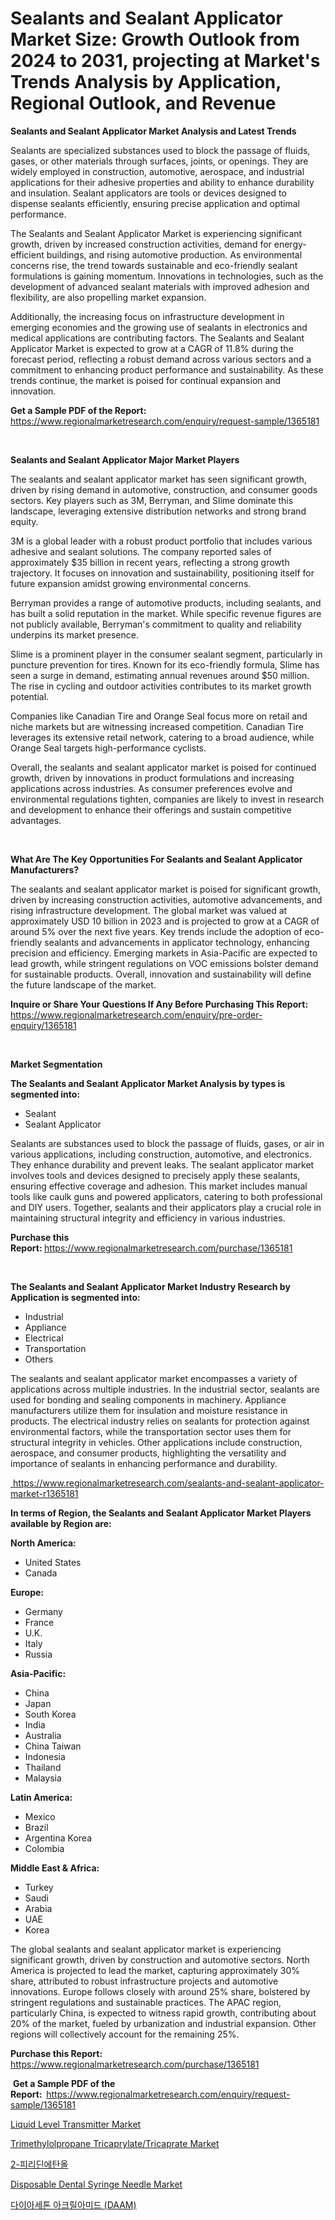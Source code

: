 <p><h1>Sealants and Sealant Applicator Market Size: Growth Outlook from 2024 to 2031, projecting at Market's Trends Analysis by Application, Regional Outlook, and Revenue</h1></p><p><strong>Sealants and Sealant Applicator Market Analysis and Latest Trends</strong></p>
<p><p>Sealants are specialized substances used to block the passage of fluids, gases, or other materials through surfaces, joints, or openings. They are widely employed in construction, automotive, aerospace, and industrial applications for their adhesive properties and ability to enhance durability and insulation. Sealant applicators are tools or devices designed to dispense sealants efficiently, ensuring precise application and optimal performance.</p><p>The Sealants and Sealant Applicator Market is experiencing significant growth, driven by increased construction activities, demand for energy-efficient buildings, and rising automotive production. As environmental concerns rise, the trend towards sustainable and eco-friendly sealant formulations is gaining momentum. Innovations in technologies, such as the development of advanced sealant materials with improved adhesion and flexibility, are also propelling market expansion.</p><p>Additionally, the increasing focus on infrastructure development in emerging economies and the growing use of sealants in electronics and medical applications are contributing factors. The Sealants and Sealant Applicator Market is expected to grow at a CAGR of 11.8% during the forecast period, reflecting a robust demand across various sectors and a commitment to enhancing product performance and sustainability. As these trends continue, the market is poised for continual expansion and innovation.</p></p>
<p><strong>Get a Sample PDF of the Report:&nbsp;</strong> <a href="https://www.regionalmarketresearch.com/enquiry/request-sample/1365181">https://www.regionalmarketresearch.com/enquiry/request-sample/1365181</a></p>
<p>&nbsp;</p>
<p><strong>Sealants and Sealant Applicator Major Market Players</strong></p>
<p><p>The sealants and sealant applicator market has seen significant growth, driven by rising demand in automotive, construction, and consumer goods sectors. Key players such as 3M, Berryman, and Slime dominate this landscape, leveraging extensive distribution networks and strong brand equity.</p><p>3M is a global leader with a robust product portfolio that includes various adhesive and sealant solutions. The company reported sales of approximately $35 billion in recent years, reflecting a strong growth trajectory. It focuses on innovation and sustainability, positioning itself for future expansion amidst growing environmental concerns.</p><p>Berryman provides a range of automotive products, including sealants, and has built a solid reputation in the market. While specific revenue figures are not publicly available, Berryman's commitment to quality and reliability underpins its market presence.</p><p>Slime is a prominent player in the consumer sealant segment, particularly in puncture prevention for tires. Known for its eco-friendly formula, Slime has seen a surge in demand, estimating annual revenues around $50 million. The rise in cycling and outdoor activities contributes to its market growth potential.</p><p>Companies like Canadian Tire and Orange Seal focus more on retail and niche markets but are witnessing increased competition. Canadian Tire leverages its extensive retail network, catering to a broad audience, while Orange Seal targets high-performance cyclists.</p><p>Overall, the sealants and sealant applicator market is poised for continued growth, driven by innovations in product formulations and increasing applications across industries. As consumer preferences evolve and environmental regulations tighten, companies are likely to invest in research and development to enhance their offerings and sustain competitive advantages.</p></p>
<p>&nbsp;</p>
<p><strong>What Are The Key Opportunities For Sealants and Sealant Applicator Manufacturers?</strong></p>
<p><p>The sealants and sealant applicator market is poised for significant growth, driven by increasing construction activities, automotive advancements, and rising infrastructure development. The global market was valued at approximately USD 10 billion in 2023 and is projected to grow at a CAGR of around 5% over the next five years. Key trends include the adoption of eco-friendly sealants and advancements in applicator technology, enhancing precision and efficiency. Emerging markets in Asia-Pacific are expected to lead growth, while stringent regulations on VOC emissions bolster demand for sustainable products. Overall, innovation and sustainability will define the future landscape of the market.</p></p>
<p><strong>Inquire or Share Your Questions If Any Before Purchasing This Report:</strong> <a href="https://www.regionalmarketresearch.com/enquiry/pre-order-enquiry/1365181">https://www.regionalmarketresearch.com/enquiry/pre-order-enquiry/1365181</a></p>
<p>&nbsp;</p>
<p><strong>Market Segmentation</strong></p>
<p><strong>The Sealants and Sealant Applicator Market Analysis by types is segmented into:</strong></p>
<p><ul><li>Sealant</li><li>Sealant Applicator</li></ul></p>
<p><p>Sealants are substances used to block the passage of fluids, gases, or air in various applications, including construction, automotive, and electronics. They enhance durability and prevent leaks. The sealant applicator market involves tools and devices designed to precisely apply these sealants, ensuring effective coverage and adhesion. This market includes manual tools like caulk guns and powered applicators, catering to both professional and DIY users. Together, sealants and their applicators play a crucial role in maintaining structural integrity and efficiency in various industries.</p></p>
<p><strong>Purchase this Report:&nbsp;</strong><a href="https://www.regionalmarketresearch.com/purchase/1365181">https://www.regionalmarketresearch.com/purchase/1365181</a></p>
<p>&nbsp;</p>
<p><strong>The Sealants and Sealant Applicator Market Industry Research by Application is segmented into:</strong></p>
<p><ul><li>Industrial</li><li>Appliance</li><li>Electrical</li><li>Transportation</li><li>Others</li></ul></p>
<p><p>The sealants and sealant applicator market encompasses a variety of applications across multiple industries. In the industrial sector, sealants are used for bonding and sealing components in machinery. Appliance manufacturers utilize them for insulation and moisture resistance in products. The electrical industry relies on sealants for protection against environmental factors, while the transportation sector uses them for structural integrity in vehicles. Other applications include construction, aerospace, and consumer products, highlighting the versatility and importance of sealants in enhancing performance and durability.</p></p>
<p><a href="https://www.regionalmarketresearch.com/sealants-and-sealant-applicator-market-r1365181">&nbsp;https://www.regionalmarketresearch.com/sealants-and-sealant-applicator-market-r1365181</a></p>
<p><strong>In terms of Region, the Sealants and Sealant Applicator Market Players available by Region are:</strong></p>
<p>
    <p> <strong> North America: </strong>
        <ul>
            <li>United States</li>
            <li>Canada</li>
        </ul>
        </p> 
    <p> <strong> Europe: </strong>
        <ul>
            <li>Germany</li>
            <li>France</li>
            <li>U.K.</li>
            <li>Italy</li>
            <li>Russia</li>
        </ul>
        </p> 
    <p> <strong> Asia-Pacific: </strong>
        <ul>
            <li>China</li>
            <li>Japan</li>
            <li>South Korea</li>
            <li>India</li>
            <li>Australia</li>
            <li>China Taiwan</li>
            <li>Indonesia</li>
            <li>Thailand</li>
            <li>Malaysia</li>
        </ul>
        </p> 
    <p> <strong> Latin America: </strong>
        <ul>
            <li>Mexico</li>
            <li>Brazil</li>
            <li>Argentina Korea</li>
            <li>Colombia</li>
        </ul>
        </p> 
    <p> <strong> Middle East & Africa: </strong>
        <ul>
            <li>Turkey</li>
            <li>Saudi</li>
            <li>Arabia</li>
            <li>UAE</li>
            <li>Korea</li>
        </ul>
    </p>
    </p>
<p><p>The global sealants and sealant applicator market is experiencing significant growth, driven by construction and automotive sectors. North America is projected to lead the market, capturing approximately 30% share, attributed to robust infrastructure projects and automotive innovations. Europe follows closely with around 25% share, bolstered by stringent regulations and sustainable practices. The APAC region, particularly China, is expected to witness rapid growth, contributing about 20% of the market, fueled by urbanization and industrial expansion. Other regions will collectively account for the remaining 25%.</p></p>
<p><strong>Purchase this Report: </strong><a href="https://www.regionalmarketresearch.com/purchase/1365181">https://www.regionalmarketresearch.com/purchase/1365181</a></p>
<p>&nbsp;<strong>Get a Sample PDF of the Report:&nbsp;&nbsp;</strong><a href="https://www.regionalmarketresearch.com/enquiry/request-sample/1365181">https://www.regionalmarketresearch.com/enquiry/request-sample/1365181</a></p>
<p><strong></strong></p>
<p><p><a href="https://www.linkedin.com/pulse/liquid-level-transmitter-market-size-share-growth-analysis-type-plyif?trackingId=VQT8hGrTTw%2BUJl%2F32oFrmQ%3D%3D">Liquid Level Transmitter Market</a></p><p><a href="https://issuu.com/reportprime-2/docs/trimethylolpropane-tricaprylatetric_bd1d4b93addd96">Trimethylolpropane Tricaprylate/Tricaprate Market</a></p><p><a href="https://medium.com/@franzjerde2023/%EC%A0%84%EC%84%B8%EA%B3%84-2-%ED%94%BC%EB%A6%AC%EB%94%94%EB%84%A4-%EC%97%90%ED%83%84%EC%98%AC-%EC%8B%9C%EC%9E%A5%EC%9D%98-%EB%96%A0%EC%98%A4%EB%A5%B4%EB%8A%94-%EA%B8%B0%ED%9A%8C%EC%99%80-%EB%8F%84%EC%A0%84-2024-2031-0424fa9688a4?postPublishedType=repub">2-피리딘에탄올</a></p><p><a href="https://github.com/lambertr3e8v/Market-Research-Report-List-1/blob/main/disposable-dental-syringe-needle-market.md">Disposable Dental Syringe Needle Market</a></p><p><a href="https://medium.com/@abigalehuel/%EC%A7%80%EC%97%AD%EB%93%A4%EC%9D%80-%EB%94%94%EC%95%84%EC%84%B8%ED%86%A4-%EC%95%84%ED%81%AC%EB%A6%B4%EB%9D%BC%EB%A7%88%EC%9D%B4%EB%93%9C-daam-%EC%8B%9C%EC%9E%A5%EC%97%90-%EC%96%B4%EB%96%BB%EA%B2%8C-%EC%A0%81%EC%9D%91%ED%95%98%EA%B3%A0-%EC%9E%88%EB%82%98%EC%9A%94-%EB%94%94%EC%95%84%EC%84%B8%ED%86%A4-%EC%95%84%ED%81%AC%EB%A6%B4%EB%9D%BC%EB%A7%88%EC%9D%B4%EB%93%9C-daam-%EC%8B%9C%EC%9E%A5%EC%9D%98-%EA%B8%80%EB%A1%9C%EB%B2%8C-%EC%8B%9C%EC%9E%A5-%EB%8F%99%ED%96%A5-%EB%B0%8F-%EA%B0%9C%EC%9A%94-2024-2031-e062accc31c7?postPublishedType=repub">다이아세톤 아크릴아미드 (DAAM)</a></p></p>